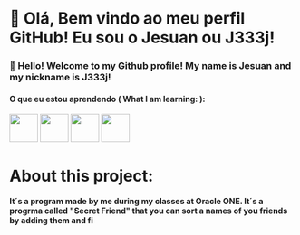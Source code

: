 # 👋 Olá, Bem vindo ao meu perfil GitHub! Eu sou o Jesuan ou J333j!

### 👋 Hello! Welcome to my Github profile! My name is Jesuan and my nickname is J333j!

#### O que eu estou aprendendo ( What I am learning: ):
<img loading="lazy" src="https://upload.wikimedia.org/wikipedia/commons/6/6a/JavaScript-logo.png" width="50" height="50"/> <img loading="lazy" src="https://s3.dualstack.us-east-2.amazonaws.com/pythondotorg-assets/media/community/logos/python-logo-only.png" width="50" height="50"/>   <img loading="lazy" src="https://imgs.search.brave.com/DWF3p0e6FDsdxyksob8AN2cik_jv6MJtVxMQANjNm0s/rs:fit:500:0:1:0/g:ce/aHR0cHM6Ly93d3cu/ZnJlZXBuZ2xvZ29z/LmNvbS91cGxvYWRz/L2h0bWw1LWxvZ28t/cG5nL2h0bWw1LWxv/Z28taHRtbC1sb2dv/LTEwLnBuZw" width="50" height="50"/>  <img loading="lazy" src="https://designconceitual.com.br/wp-content/uploads/2024/11/CSS-LOGO-2024-768x511.jpg" width="50" height="50"/>  

# About this project:
#### It´s a program made by me during my classes at Oracle ONE. It´s a progrma called "Secret Friend" that you can sort a names of you friends by adding them and fi

